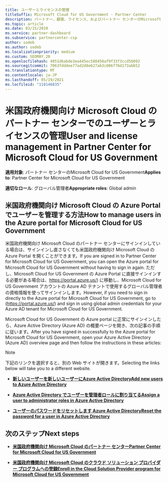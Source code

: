 ```yaml
---
title: ユーザーとライセンスの管理
titleSuffix: Microsoft Cloud for US Government - Partner Center
description: パートナー、顧客、ライセンス、およびパートナー センターのMicrosoft Cloud for US Governmentリセットの管理方法と場所について学習します。
ms.topic: article
ms.date: 03/15/2019
ms.service: partner-dashboard
ms.subservice: partnercenter-csp
author: sodeb
ms.author: sodeb
ms.localizationpriority: medium
ms.custom: SEOMAY.20
ms.openlocfilehash: 4951d6abde3ea445ec588458af9f33f3ccd56092
ms.sourcegitcommit: 7063fdddee77ad2d8e627ab3c806f76d173ab652
ms.translationtype: MT
ms.contentlocale: ja-JP
ms.lasthandoff: 05/19/2021
ms.locfileid: "110146835"
---
```

# <a name="user-and-license-management-in-partner-center-for-microsoft-cloud-for-us-government"></a><span data-ttu-id="f6a46-103">米国政府機関向け Microsoft Cloud のパートナー センターでのユーザーとライセンスの管理</span><span class="sxs-lookup"><span data-stu-id="f6a46-103">User and license management in Partner Center for Microsoft Cloud for US Government</span></span>

<span data-ttu-id="f6a46-104">**適用対象**: パートナー センターのMicrosoft Cloud for US Government</span><span class="sxs-lookup"><span data-stu-id="f6a46-104">**Applies to**: Partner Center for Microsoft Cloud for US Government</span></span>

<span data-ttu-id="f6a46-105">**適切なロール**: グローバル管理者</span><span class="sxs-lookup"><span data-stu-id="f6a46-105">**Appropriate roles**: Global admin</span></span>

## <a name="how-to-manage-users-in-the-azure-portal-for-microsoft-cloud-for-us-government"></a><span data-ttu-id="f6a46-106">米国政府機関向け Microsoft Cloud の Azure Portal でユーザーを管理する方法</span><span class="sxs-lookup"><span data-stu-id="f6a46-106">How to manage users in the Azure portal for Microsoft Cloud for US Government</span></span>

<span data-ttu-id="f6a46-107">米国政府機関向け Microsoft Cloud のパートナー センターにサインインしている場合は、サインインし直さなくても米国政府機関向け Microsoft Cloud の Azure Portal を開くことができます。</span><span class="sxs-lookup"><span data-stu-id="f6a46-107">If you are signed in to Partner Center for Microsoft Cloud for US Government, you can open the Azure portal for Microsoft Cloud for US Government without having to sign in again.</span></span> <span data-ttu-id="f6a46-108">ただし、Microsoft Cloud for US Government の Azure Portal に直接サインインする必要がある場合は、https://portal.azure.us/) に移動し、Microsoft Cloud for US Government アカウントの Azure AD テナントで使用するグローバル管理者の資格情報を使ってサインインします。</span><span class="sxs-lookup"><span data-stu-id="f6a46-108">However, if you need to sign in directly to the Azure portal for Microsoft Cloud for US Government, go to (https://portal.azure.us/) and sign in using global admin credentials for your Azure AD tenant for Microsoft Cloud for US Government.</span></span>

<span data-ttu-id="f6a46-109">Microsoft Cloud for US Government の Azure portal に正常にサインインしたら、Azure Active Directory (Azure AD) の概要ページを開き、次の記事の手順に従います。</span><span class="sxs-lookup"><span data-stu-id="f6a46-109">After you have signed in successfully to the Azure portal for Microsoft Cloud for US Government, open your Azure Active Directory (Azure AD) overview page and then follow the instructions in these articles:</span></span>

> [!NOTE]  
> <span data-ttu-id="f6a46-110">下記のリンクを選択すると、別の Web サイトが開きます。</span><span class="sxs-lookup"><span data-stu-id="f6a46-110">Selecting the links below will take you to a different website.</span></span> 

-  [<span data-ttu-id="f6a46-111">**新しいユーザーを新しいユーザーにAzure Active Directory**</span><span class="sxs-lookup"><span data-stu-id="f6a46-111">**Add new users to Azure Active Directory**</span></span>](/azure/active-directory/active-directory-users-create-azure-portal)

-  [<span data-ttu-id="f6a46-112">**Azure Active Directory でユーザーを管理者ロールに割り当てる**</span><span class="sxs-lookup"><span data-stu-id="f6a46-112">**Assign a user to administrator roles in Azure Active Directory**</span></span>](/azure/active-directory/active-directory-users-assign-role-azure-portal)

-  [<span data-ttu-id="f6a46-113">**ユーザーのパスワードをリセットします Azure Active Directory**</span><span class="sxs-lookup"><span data-stu-id="f6a46-113">**Reset the password for a user in Azure Active Directory**</span></span>](/azure/active-directory/active-directory-users-reset-password-azure-portal)

## <a name="next-steps"></a><span data-ttu-id="f6a46-114">次のステップ</span><span class="sxs-lookup"><span data-stu-id="f6a46-114">Next steps</span></span>

-  [<span data-ttu-id="f6a46-115">**米国政府機関向け Microsoft Cloud のパートナー センター**</span><span class="sxs-lookup"><span data-stu-id="f6a46-115">**Partner Center for Microsoft Cloud for US Government**</span></span>](partner-center-for-microsoft-us-govt-cloud.md)

-  [<span data-ttu-id="f6a46-116">**米国政府機関向け Microsoft Cloud のクラウド ソリューション プロバイダー プログラムへの登録**</span><span class="sxs-lookup"><span data-stu-id="f6a46-116">**Enroll in the Cloud Solution Provider program for Microsoft Cloud for US Government**</span></span>](enroll-in-csp-for-microsoft-us-govt-cloud.md)